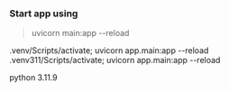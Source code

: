 ### Start app using

> uvicorn main:app --reload

.venv/Scripts/activate; uvicorn app.main:app --reload
.venv311/Scripts/activate; uvicorn app.main:app --reload

python 3.11.9
